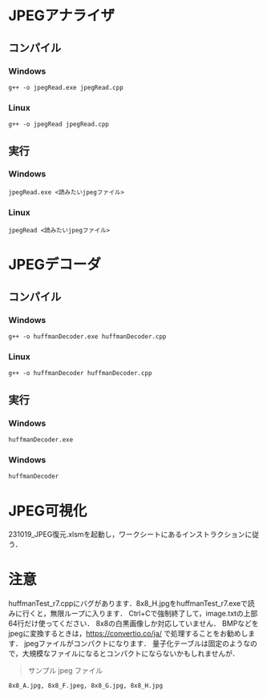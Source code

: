 # JPEGアナライザ
## コンパイル
### Windows
```
g++ -o jpegRead.exe jpegRead.cpp
```
### Linux
```
g++ -o jpegRead jpegRead.cpp
```
## 実行
### Windows
```
jpegRead.exe <読みたいjpegファイル>
```
### Linux
```
jpegRead <読みたいjpegファイル>
```

# JPEGデコーダ
## コンパイル
### Windows
```
g++ -o huffmanDecoder.exe huffmanDecoder.cpp
```
### Linux
```
g++ -o huffmanDecoder huffmanDecoder.cpp
```
## 実行
### Windows
```
huffmanDecoder.exe
```
### Windows
```
huffmanDecoder
```

# JPEG可視化
231019_JPEG復元.xlsmを起動し，ワークシートにあるインストラクションに従う．

# 注意

huffmanTest_r7.cppにバグがあります．8x8_H.jpgをhuffmanTest_r7.exeで読みに行くと，無限ループに入ります．
Ctrl+Cで強制終了して，image.txtの上部64行だけ使ってください．
8x8の白黒画像しか対応していません．
BMPなどをjpegに変換するときは，https://convertio.co/ja/ で処理することをお勧めします．
jpegファイルがコンパクトになります．
量子化テーブルは固定のようなので，大規模なファイルになるとコンパクトにならないかもしれませんが．
> サンプル jpeg ファイル
```
8x8_A.jpg, 8x8_F.jpeg, 8x8_G.jpg, 8x8_H.jpg
```
